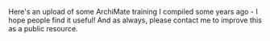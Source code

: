 Here's an upload of some ArchiMate training I compiled some years ago - I hope people find it useful!  And as always, please contact me to improve this as a public resource.
